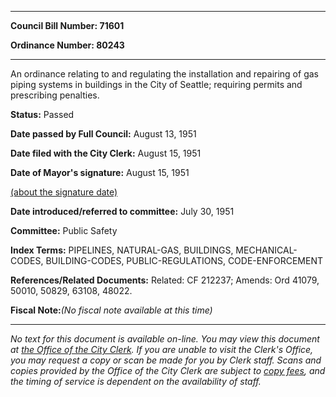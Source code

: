 

********

**Council Bill Number: 71601**
   
**Ordinance Number: 80243**
********

 An ordinance relating to and regulating the installation and repairing of gas piping systems in buildings in the City of Seattle; requiring permits and prescribing penalties.

**Status:** Passed
   
**Date passed by Full Council:** August 13, 1951
   
**Date filed with the City Clerk:** August 15, 1951
   
**Date of Mayor's signature:** August 15, 1951
   
[(about the signature date)](/~public/approvaldate.htm)
   
   
   
**Date introduced/referred to committee:** July 30, 1951
   
**Committee:** Public Safety
   
   
**Index Terms:** PIPELINES, NATURAL-GAS, BUILDINGS, MECHANICAL-CODES, BUILDING-CODES, PUBLIC-REGULATIONS, CODE-ENFORCEMENT

**References/Related Documents:** Related: CF 212237; Amends: Ord 41079, 50010, 50829, 63108, 48022.

**Fiscal Note:**_(No fiscal note available at this time)_
********

_No text for this document is available on-line. You may view this document at [the Office of the City Clerk](http://www.seattle.gov/leg/clerk/contactUs.htm). If you are unable to visit the Clerk's Office, you may request a copy or scan be made for you by Clerk staff. Scans and copies provided by the Office of the City Clerk are subject to [copy fees](http://clerk.seattle.gov/~public/clerkfees.htm), and the timing of service is dependent on the availability of staff._

